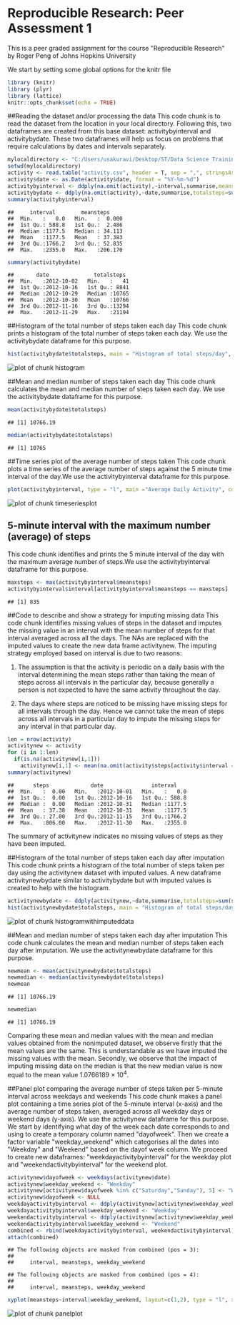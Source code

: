 Reproducible Research: Peer Assessment 1
================================

This is a peer graded assignment for the course "Reproducible Research" by Roger Peng of Johns Hopkins University

We start by setting some global options for the knitr file

```r
library (knitr)
library (plyr)
library (lattice)
knitr::opts_chunk$set(echo = TRUE)
```

##Reading the dataset and/or processing the data
This code chunk is to read the dataset from the location in your local directory. Following this, two dataframes are created from this base dataset: activitybyinterval and activitybydate. These two dataframes will help us focus on problems that require calculations by dates and intervals separately.


```r
mylocaldirectory <- "C:/Users/usakuravi/Desktop/ST/Data Science Training/Coursera/Reproducible Research/Course Projects/Course Project 1"    #Assign mylocaldirectory to whichever folder you store your dataset in
setwd(mylocaldirectory)
activity <- read.table("activity.csv", header = T, sep = ",", stringsAsFactors = F)
activity$date <- as.Date(activity$date, format = "%Y-%m-%d")
activitybyinterval <- ddply(na.omit(activity),~interval,summarise,meansteps=mean(steps))
activitybydate <- ddply(na.omit(activity),~date,summarise,totalsteps=sum(steps))
summary(activitybyinterval)
```

```
##     interval        meansteps      
##  Min.   :   0.0   Min.   :  0.000  
##  1st Qu.: 588.8   1st Qu.:  2.486  
##  Median :1177.5   Median : 34.113  
##  Mean   :1177.5   Mean   : 37.383  
##  3rd Qu.:1766.2   3rd Qu.: 52.835  
##  Max.   :2355.0   Max.   :206.170
```

```r
summary(activitybydate)
```

```
##       date              totalsteps   
##  Min.   :2012-10-02   Min.   :   41  
##  1st Qu.:2012-10-16   1st Qu.: 8841  
##  Median :2012-10-29   Median :10765  
##  Mean   :2012-10-30   Mean   :10766  
##  3rd Qu.:2012-11-16   3rd Qu.:13294  
##  Max.   :2012-11-29   Max.   :21194
```

##Histogram of the total number of steps taken each day
This code chunk prints a histogram of the total number of steps taken each day. We use the activitybydate dataframe for this purpose.


```r
hist(activitybydate$totalsteps, main = "Histogram of total steps/day", xlab ="Total steps/day", col="green", border = "blue")
```

![plot of chunk histogram](figure/histogram-1.png)

##Mean and median number of steps taken each day
This code chunk calculates the mean and median number of steps taken each day. We use the activitybydate dataframe for this purpose.


```r
mean(activitybydate$totalsteps)
```

```
## [1] 10766.19
```

```r
median(activitybydate$totalsteps)
```

```
## [1] 10765
```

##Time series plot of the average number of steps taken
This code chunk plots a time series of the average number of steps against the 5 minute time interval of the day.We use the activitybyinterval dataframe for this purpose.


```r
plot(activitybyinterval, type = "l", main ="Average Daily Activity", col="red")
```

![plot of chunk timeseriesplot](figure/timeseriesplot-1.png)

## 5-minute interval with the maximum number (average) of steps
This code chunk identifies and prints the 5 minute interval of the day with the maximum average number of steps.We use the activitybyinterval dataframe for this purpose.


```r
maxsteps <- max(activitybyinterval$meansteps)
activitybyinterval$interval[activitybyinterval$meansteps == maxsteps]
```

```
## [1] 835
```

##Code to describe and show a strategy for imputing missing data
This code chunk identifies missing values of steps in the dataset and imputes the missing value in an interval with the mean number of steps for that interval averaged across all the days. The NAs are replaced with the imputed values to create the new data frame activitynew. The imputing strategy employed based on interval is due to two reasons:

1. The assumption is that the activity is periodic on a daily basis with the interval determining the mean steps rather than taking the mean of steps across all intervals in the particular day, because generally a person is not expected to have the same activity throughout the day. 

2. The days where steps are noticed to be missing have missing steps for all intervals through the day. Hence we cannot take the mean of steps across all intervals in a particular day to impute the missing steps for any interval in that particular day.


```r
len = nrow(activity)
activitynew <- activity
for (i in 1:len)
  if(is.na(activitynew[i,1]))
    activitynew[i,1] <- mean(na.omit(activity$steps[activity$interval == activity[i,3]]))
summary(activitynew)
```

```
##      steps             date               interval     
##  Min.   :  0.00   Min.   :2012-10-01   Min.   :   0.0  
##  1st Qu.:  0.00   1st Qu.:2012-10-16   1st Qu.: 588.8  
##  Median :  0.00   Median :2012-10-31   Median :1177.5  
##  Mean   : 37.38   Mean   :2012-10-31   Mean   :1177.5  
##  3rd Qu.: 27.00   3rd Qu.:2012-11-15   3rd Qu.:1766.2  
##  Max.   :806.00   Max.   :2012-11-30   Max.   :2355.0
```
The summary of activitynew indicates no missing values of steps as they have been imputed.

##Histogram of the total number of steps taken each day after imputation
This code chunk prints a histogram of the total number of steps taken per day using the activitynew dataset with imputed values. A new dataframe activitynewbydate similar to activitybydate but with imputed values is created to help with the histogram.


```r
activitynewbydate <- ddply(activitynew,~date,summarise,totalsteps=sum(steps))
hist(activitynewbydate$totalsteps, main = "Histogram of total steps/day", xlab ="Total steps/day", col="green", border = "blue")
```

![plot of chunk histogramwithimputeddata](figure/histogramwithimputeddata-1.png)

##Mean and median number of steps taken each day after imputation
This code chunk calculates the mean and median number of steps taken each day after imputation. We use the activitynewbydate dataframe for this purpose.


```r
newmean <- mean(activitynewbydate$totalsteps)
newmedian <- median(activitynewbydate$totalsteps)
newmean
```

```
## [1] 10766.19
```

```r
newmedian
```

```
## [1] 10766.19
```

Comparing these mean and median values with the mean and median values obtained from the nonimputed dataset, we observe firstly that the mean values are the same. This is understandable as we have imputed the missing values with the mean. Secondly, we observe that the impact of imputing missing data on the median is that the new median value is now equal to the mean value 1.0766189 &times; 10<sup>4</sup>. 

##Panel plot comparing the average number of steps taken per 5-minute interval across weekdays and weekends
This code chunk makes a panel plot containing a time series plot of the 5-minute interval (x-axis) and the average number of steps taken, averaged across all weekday days or weekend days (y-axis). We use the activitynew dataframe for this purpose. We start by identifying what day of the week each date corresponds to and using to create a temporary column named "dayofweek". Then we create a factor variable "weekday_weekend" which categorises all the dates into "Weekday" and "Weekend" based on the dayof week column. We proceed to create new dataframes: "weekdayactivitybyinterval" for the weekday plot and "weekendactivitybyinterval" for the weekend plot.


```r
activitynew$dayofweek <- weekdays(activitynew$date)
activitynew$weekday_weekend <- "Weekday"
activitynew[activitynew$dayofweek %in% c("Saturday","Sunday"), 5] <- "Weekend"
activitynew$dayofweek <- NULL
weekdayactivitybyinterval <- ddply(activitynew[activitynew$weekday_weekend=="Weekday",],~interval,summarise,meansteps=mean(steps))
weekdayactivitybyinterval$weekday_weekend <- "Weekday"
weekendactivitybyinterval <- ddply(activitynew[activitynew$weekday_weekend=="Weekend",],~interval,summarise,meansteps=mean(steps))
weekendactivitybyinterval$weekday_weekend <- "Weekend"
combined <- rbind(weekdayactivitybyinterval, weekendactivitybyinterval)
attach(combined)
```

```
## The following objects are masked from combined (pos = 3):
## 
##     interval, meansteps, weekday_weekend
```

```
## The following objects are masked from combined (pos = 4):
## 
##     interval, meansteps, weekday_weekend
```

```r
xyplot(meansteps~interval|weekday_weekend, layout=c(1,2), type = "l", xlab = "Interval", ylab = "Number of steps", main = "WeekdaySteps vs WeekendSteps")
```

![plot of chunk panelplot](figure/panelplot-1.png)
